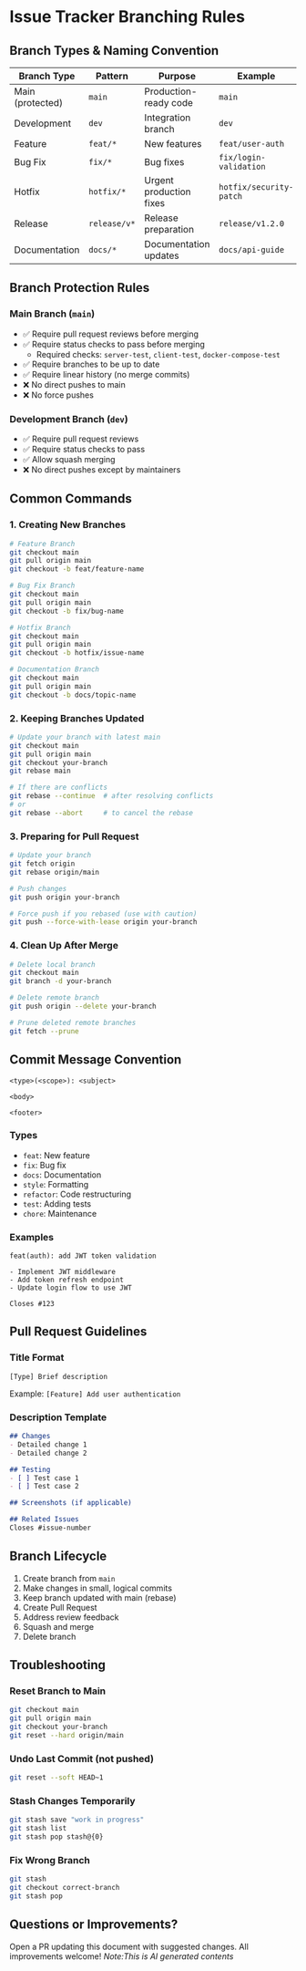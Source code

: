 # Issue Tracker Branching Rules

## Branch Types & Naming Convention

| Branch Type | Pattern | Purpose | Example |
|------------|---------|---------|---------|
| Main (protected) | `main` | Production-ready code | `main` |
| Development | `dev` | Integration branch | `dev` |
| Feature | `feat/*` | New features | `feat/user-auth` |
| Bug Fix | `fix/*` | Bug fixes | `fix/login-validation` |
| Hotfix | `hotfix/*` | Urgent production fixes | `hotfix/security-patch` |
| Release | `release/v*` | Release preparation | `release/v1.2.0` |
| Documentation | `docs/*` | Documentation updates | `docs/api-guide` |

## Branch Protection Rules

### Main Branch (`main`)
- ✅ Require pull request reviews before merging
- ✅ Require status checks to pass before merging
  - Required checks: `server-test`, `client-test`, `docker-compose-test`
- ✅ Require branches to be up to date
- ✅ Require linear history (no merge commits)
- ❌ No direct pushes to main
- ❌ No force pushes

### Development Branch (`dev`)
- ✅ Require pull request reviews
- ✅ Require status checks to pass
- ✅ Allow squash merging
- ❌ No direct pushes except by maintainers

## Common Commands

### 1. Creating New Branches
```bash
# Feature Branch
git checkout main
git pull origin main
git checkout -b feat/feature-name

# Bug Fix Branch
git checkout main
git pull origin main
git checkout -b fix/bug-name

# Hotfix Branch
git checkout main
git pull origin main
git checkout -b hotfix/issue-name

# Documentation Branch
git checkout main
git pull origin main
git checkout -b docs/topic-name
```

### 2. Keeping Branches Updated
```bash
# Update your branch with latest main
git checkout main
git pull origin main
git checkout your-branch
git rebase main

# If there are conflicts
git rebase --continue  # after resolving conflicts
# or
git rebase --abort     # to cancel the rebase
```

### 3. Preparing for Pull Request
```bash
# Update your branch
git fetch origin
git rebase origin/main

# Push changes
git push origin your-branch

# Force push if you rebased (use with caution)
git push --force-with-lease origin your-branch
```

### 4. Clean Up After Merge
```bash
# Delete local branch
git checkout main
git branch -d your-branch

# Delete remote branch
git push origin --delete your-branch

# Prune deleted remote branches
git fetch --prune
```

## Commit Message Convention

```
<type>(<scope>): <subject>

<body>

<footer>
```

### Types
- `feat`: New feature
- `fix`: Bug fix
- `docs`: Documentation
- `style`: Formatting
- `refactor`: Code restructuring
- `test`: Adding tests
- `chore`: Maintenance

### Examples
```
feat(auth): add JWT token validation

- Implement JWT middleware
- Add token refresh endpoint
- Update login flow to use JWT

Closes #123
```

## Pull Request Guidelines

### Title Format
`[Type] Brief description`

Example: `[Feature] Add user authentication`

### Description Template
```markdown
## Changes
- Detailed change 1
- Detailed change 2

## Testing
- [ ] Test case 1
- [ ] Test case 2

## Screenshots (if applicable)

## Related Issues
Closes #issue-number
```

## Branch Lifecycle

1. Create branch from `main`
2. Make changes in small, logical commits
3. Keep branch updated with main (rebase)
4. Create Pull Request
5. Address review feedback
6. Squash and merge
7. Delete branch

## Troubleshooting

### Reset Branch to Main
```bash
git checkout main
git pull origin main
git checkout your-branch
git reset --hard origin/main
```

### Undo Last Commit (not pushed)
```bash
git reset --soft HEAD~1
```

### Stash Changes Temporarily
```bash
git stash save "work in progress"
git stash list
git stash pop stash@{0}
```

### Fix Wrong Branch
```bash
git stash
git checkout correct-branch
git stash pop
```

## Questions or Improvements?

Open a PR updating this document with suggested changes. All improvements welcome!
*Note:This is AI generated contents* 
